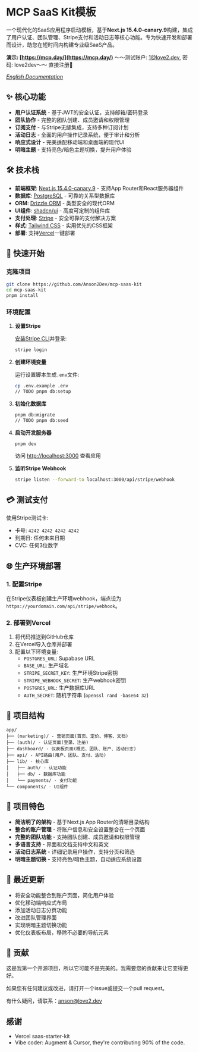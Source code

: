 # MCP SaaS Kit模板

一个现代化的SaaS应用程序启动模板，基于**Next.js 15.4.0-canary.9**构建，集成了用户认证、团队管理、Stripe支付和活动日志等核心功能。专为快速开发和部署而设计，助您在短时间内构建专业级SaaS产品。

**演示: [https://mcp.day/](https://mcp.day/)**
～～测试账户: 1@love2.dev, 密码: love2dev～～ 直接注册👻

*[English Documentation](README.md)*

## ✨ 核心功能

- **用户认证系统** - 基于JWT的安全认证，支持邮箱/密码登录
- **团队协作** - 完整的团队创建、成员邀请和权限管理
- **订阅支付** - 与Stripe无缝集成，支持多种订阅计划
- **活动日志** - 全面的用户操作记录系统，便于审计和分析
- **响应式设计** - 完美适配移动端和桌面端的现代UI
- **明暗主题** - 支持亮色/暗色主题切换，提升用户体验

## 🛠️ 技术栈

- **前端框架**: [Next.js 15.4.0-canary.9](https://nextjs.org/) - 支持App Router和React服务器组件
- **数据库**: [PostgreSQL](https://www.postgresql.org/) - 可靠的关系型数据库
- **ORM**: [Drizzle ORM](https://orm.drizzle.team/) - 类型安全的现代ORM
- **UI组件**: [shadcn/ui](https://ui.shadcn.com/) - 高度可定制的组件库
- **支付处理**: [Stripe](https://stripe.com/) - 安全可靠的支付解决方案
- **样式**: [Tailwind CSS](https://tailwindcss.com/) - 实用优先的CSS框架
- **部署**: 支持[Vercel](https://vercel.com/)一键部署

## 🚀 快速开始

### 克隆项目

```bash
git clone https://github.com/Anson2Dev/mcp-saas-kit
cd mcp-saas-kit
pnpm install
```

### 环境配置

1. **设置Stripe**

   [安装Stripe CLI](https://docs.stripe.com/stripe-cli)并登录:

   ```bash
   stripe login
   ```

2. **创建环境变量**

   运行设置脚本生成`.env`文件:

   ```bash
   cp .env.example .env
   // TODO pnpm db:setup
   ```

3. **初始化数据库**

   ```bash
   pnpm db:migrate
   // TODO pnpm db:seed
   ```

4. **启动开发服务器**

   ```bash
   pnpm dev
   ```

   访问 [http://localhost:3000](http://localhost:3000) 查看应用

5. **监听Stripe Webhook**

   ```bash
   stripe listen --forward-to localhost:3000/api/stripe/webhook
   ```

## 💳 测试支付

使用Stripe测试卡:
- 卡号: `4242 4242 4242 4242`
- 到期日: 任何未来日期
- CVC: 任何3位数字

## 🌐 生产环境部署

### 1. 配置Stripe

在Stripe仪表板创建生产环境webhook，端点设为`https://yourdomain.com/api/stripe/webhook`。

### 2. 部署到Vercel

1. 将代码推送到GitHub仓库
2. 在Vercel导入仓库并部署
3. 配置以下环境变量:
   - `POSTGRES_URL`: Supabase URL
   - `BASE_URL`: 生产域名
   - `STRIPE_SECRET_KEY`: 生产环境Stripe密钥
   - `STRIPE_WEBHOOK_SECRET`: 生产webhook密钥
   - `POSTGRES_URL`: 生产数据库URL
   - `AUTH_SECRET`: 随机字符串 (`openssl rand -base64 32`)

## 📂 项目结构

```
app/
├── (marketing)/ - 营销页面(首页、定价、博客、文档)
├── (auth)/ - 认证页面(登录、注册)
├── dashboard/ - 仪表板页面(概览、团队、账户、活动日志)
├── api/ - API路由(用户、团队、支付、活动)
├── lib/ - 核心库
│   ├── auth/ - 认证功能
│   ├── db/ - 数据库功能
│   └── payments/ - 支付功能
└── components/ - UI组件
```

## 🔑 项目特色

- **简洁明了的架构** - 基于Next.js App Router的清晰目录结构
- **整合的账户管理** - 将账户信息和安全设置整合在一个页面
- **完整的团队功能** - 支持团队创建、成员邀请和权限管理
- **多语言支持** - 界面和文档支持中文和英文
- **活动日志系统** - 详细记录用户操作，支持分页和筛选
- **明暗主题切换** - 支持亮色/暗色主题，自动适应系统设置

## 🔄 最近更新

- 将安全功能整合到账户页面，简化用户体验
- 优化移动端响应式布局
- 添加活动日志分页功能
- 改进团队管理界面
- 实现明暗主题切换功能
- 优化仪表板布局，移除不必要的导航元素

## 🤝 贡献

这是我第一个开源项目，所以它可能不是完美的。我需要您的贡献来让它变得更好。

如果您有任何建议或改进，请打开一个issue或提交一个pull request。

有什么疑问，请联系：anson@love2.dev

## 感谢
- Vercel saas-starter-kit
- Vibe coder: Augment & Cursor, they're contributing 90% of the code.
